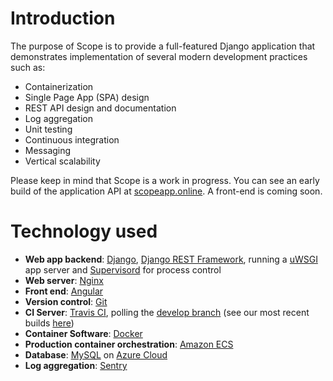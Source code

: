 # Introduction
The purpose of Scope is to provide a full-featured Django application that demonstrates implementation of several modern development practices such as:
- Containerization
- Single Page App (SPA) design
- REST API design and documentation
- Log aggregation
- Unit testing
- Continuous integration
- Messaging
- Vertical scalability

Please keep in mind that Scope is a work in progress. You can see an early build of the application API at [scopeapp.online](http://scopeapp.online/docs). A front-end is coming soon.

# Technology used

- **Web app backend**: [Django](https://www.djangoproject.com/), [Django REST Framework](http://www.django-rest-framework.org/), running a [uWSGI](https://github.com/unbit/uwsgi) app server and [Supervisord](http://supervisord.org/) for process control
- **Web server**: [Nginx](https://www.nginx.com/)
- **Front end**: [Angular](https://angular.io/)
- **Version control**: [Git](https://git-scm.com/)
- **CI Server**: [Travis CI](https://travis-ci.org), polling the [develop branch](https://github.com/tckerr/scope) (see our most recent builds [here](https://travis-ci.org/tckerr/scope))
- **Container Software**: [Docker](https://www.docker.com/)
- **Production container orchestration**: [Amazon ECS](https://aws.amazon.com/ecs/)
- **Database**: [MySQL](https://www.mysql.com/) on [Azure Cloud](https://azure.microsoft.com/en-us/)
- **Log aggregation**: [Sentry](https://sentry.io)
